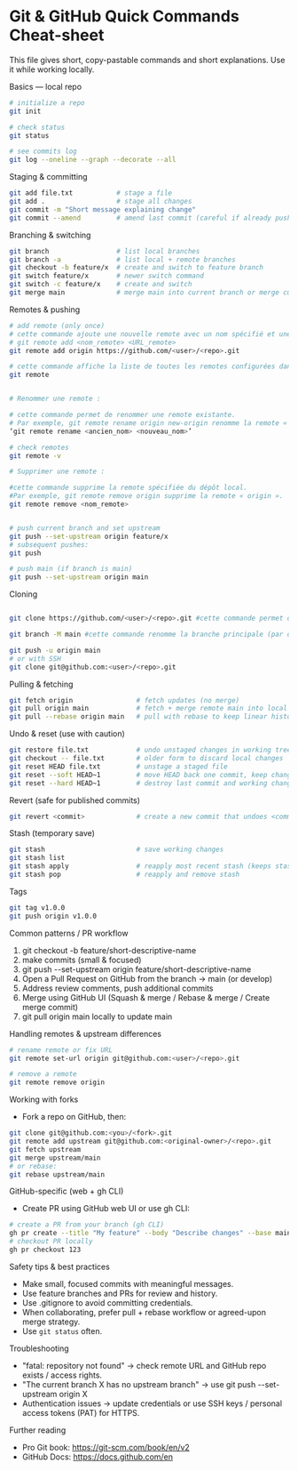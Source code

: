 # Git & GitHub Quick Commands Cheat-sheet

This file gives short, copy-pastable commands and short explanations. Use it while working locally.

Basics — local repo
```bash
# initialize a repo
git init

# check status
git status

# see commits log
git log --oneline --graph --decorate --all
```

Staging & committing
```bash
git add file.txt           # stage a file
git add .                  # stage all changes
git commit -m "Short message explaining change"
git commit --amend         # amend last commit (careful if already pushed)
```

Branching & switching
```bash
git branch                 # list local branches
git branch -a              # list local + remote branches
git checkout -b feature/x  # create and switch to feature branch
git switch feature/x       # newer switch command
git switch -c feature/x    # create and switch
git merge main             # merge main into current branch or merge current into main from main
```

Remotes & pushing
```bash
# add remote (only once) 
# cette commande ajoute une nouvelle remote avec un nom spécifié et une URL associée.
# git remote add <nom_remote> <URL_remote>
git remote add origin https://github.com/<user>/<repo>.git

# cette commande affiche la liste de toutes les remotes configurées dans votre dépôt local.
git remote


# Renommer une remote :

# cette commande permet de renommer une remote existante. 
# Par exemple, git remote rename origin new-origin renomme la remote « origin » en « new-origin »
‘git remote rename <ancien_nom> <nouveau_nom>’

# check remotes
git remote -v

# Supprimer une remote :

#cette commande supprime la remote spécifiée du dépôt local.
#Par exemple, git remote remove origin supprime la remote « origin ».
git remote remove <nom_remote>


# push current branch and set upstream
git push --set-upstream origin feature/x
# subsequent pushes:
git push

# push main (if branch is main)
git push --set-upstream origin main
```

Cloning
```bash

git clone https://github.com/<user>/<repo>.git #cette commande permet de cloner (ou     brancher) un dépôt distant sur votre machine locale.

git branch -M main #cette commande renomme la branche principale (par défaut « master » avant Git 2.28) en « main ». L'option -M est utilisée pour forcer le renommage de la branche, même si une branche du même nom existe déjà

git push -u origin main
# or with SSH
git clone git@github.com:<user>/<repo>.git
```

Pulling & fetching
```bash
git fetch origin                # fetch updates (no merge)
git pull origin main            # fetch + merge remote main into local main
git pull --rebase origin main   # pull with rebase to keep linear history
```

Undo & reset (use with caution)
```bash
git restore file.txt            # undo unstaged changes in working tree (git >= 2.23)
git checkout -- file.txt        # older form to discard local changes
git reset HEAD file.txt         # unstage a staged file
git reset --soft HEAD~1         # move HEAD back one commit, keep changes staged
git reset --hard HEAD~1         # destroy last commit and working changes (dangerous)
```

Revert (safe for published commits)
```bash
git revert <commit>             # create a new commit that undoes <commit>
```

Stash (temporary save)
```bash
git stash                       # save working changes
git stash list
git stash apply                 # reapply most recent stash (keeps stash)
git stash pop                   # reapply and remove stash
```

Tags
```bash
git tag v1.0.0
git push origin v1.0.0
```

Common patterns / PR workflow
1. git checkout -b feature/short-descriptive-name
2. make commits (small & focused)
3. git push --set-upstream origin feature/short-descriptive-name
4. Open a Pull Request on GitHub from the branch → main (or develop)
5. Address review comments, push additional commits
6. Merge using GitHub UI (Squash & merge / Rebase & merge / Create merge commit)
7. git pull origin main locally to update main

Handling remotes & upstream differences
```bash
# rename remote or fix URL
git remote set-url origin git@github.com:<user>/<repo>.git

# remove a remote
git remote remove origin
```

Working with forks
- Fork a repo on GitHub, then:
```bash
git clone git@github.com:<you>/<fork>.git
git remote add upstream git@github.com:<original-owner>/<repo>.git
git fetch upstream
git merge upstream/main
# or rebase:
git rebase upstream/main
```

GitHub-specific (web + gh CLI)
- Create PR using GitHub web UI or use gh CLI:
```bash
# create a PR from your branch (gh CLI)
gh pr create --title "My feature" --body "Describe changes" --base main
# checkout PR locally
gh pr checkout 123
```

Safety tips & best practices
- Make small, focused commits with meaningful messages.
- Use feature branches and PRs for review and history.
- Use .gitignore to avoid committing credentials.
- When collaborating, prefer pull + rebase workflow or agreed-upon merge strategy.
- Use `git status` often.

Troubleshooting
- "fatal: repository not found" -> check remote URL and GitHub repo exists / access rights.
- "The current branch X has no upstream branch" -> use git push --set-upstream origin X
- Authentication issues -> update credentials or use SSH keys / personal access tokens (PAT) for HTTPS.

Further reading
- Pro Git book: https://git-scm.com/book/en/v2
- GitHub Docs: https://docs.github.com/en